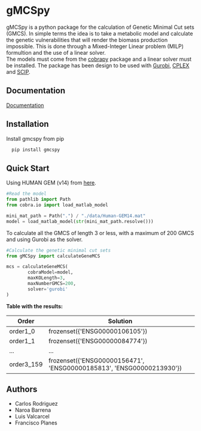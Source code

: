 # gMCSpy

gMCSpy is a python package for the calculation of Genetic Minimal Cut sets (GMCS). In simple terms the idea is to take a metabolic model and calculate the genetic vulnerabilities that will render the biomass production impossible. This is done through a Mixed-Integer Linear problem (MILP) formultion and the use of a linear solver.  
The models must come from the [cobrapy](https://opencobra.github.io/cobrapy/) package and a linear solver must be installed. The package has been design to be used with [Gurobi](https://www.gurobi.com/),  [CPLEX](https://www.ibm.com/analytics/cplex-optimizer) and [SCIP](https://scipopt.org/#scipoptsuite).


## Documentation

[Documentation](https://cjrodriguez98.github.io/GMCS.py/)

## Installation

Install gmcspy from pip

```bash
  pip install gmcspy
```
  
## Quick Start

Using HUMAN GEM (v14) from [here](https://github.com/SysBioChalmers/Human-GEM/releases). 

```python
#Read the model 
from pathlib import Path
from cobra.io import load_matlab_model

mini_mat_path = Path(".") / "./data/Human-GEM14.mat"
model = load_matlab_model(str(mini_mat_path.resolve()))
```

To calculate all the GMCS of length 3 or less, with a maximum of 200 GMCS and using Gurobi as the solver.

```python
#Calculate the genetic minimal cut sets
from gMCSpy import calculateGeneMCS

mcs = calculateGeneMCS(
        cobraModel=model,
        maxKOLength=3,
        maxNumberGMCS=200,
        solver='gurobi'
)
```
**Table with the results:**

| Order      | Solution                                                             |
|------------|----------------------------------------------------------------------|
| order1_0   | frozenset({'ENSG00000106105'})                                       |
| order1_1   | frozenset({'ENSG00000084774'})                                       |
| ...        | ...                                                                  |
| order3_159 | frozenset({'ENSG00000156471', 'ENSG00000185813', 'ENSG00000213930'}) |

## Authors

- Carlos Rodriguez
- Naroa Barrena 
- Luis Valcarcel
- Francisco Planes
